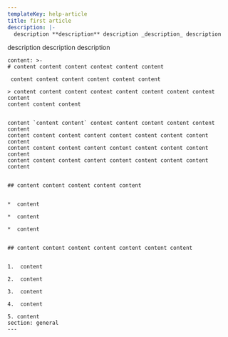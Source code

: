 ```yaml
---
templateKey: help-article
title: first article
description: |-
  description **description** description _description_ description 

  ```
  description description description 
  ```
content: >-
  # content content content content content content

   content content content content content content 

  > content content content content content content content content content
  content content content 


  content `content content` content content content content content content
  content content content content content content content content content
  content content content content content content content content content
  content content content content content content content content content 


  ## content content content content content


  *  content

  *  content

  *  content 


  ## content content content content content content content


  1.  content

  2.  content

  3.  content

  4.  content 

  5. content
section: general
---
```


